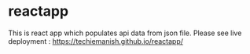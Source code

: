 # reactapp
This is react app which populates api data from json file.
Please see live deployment : https://techiemanish.github.io/reactapp/
